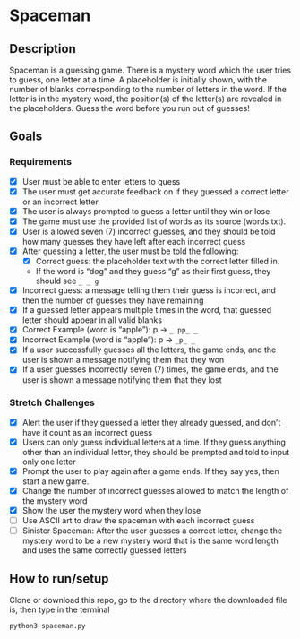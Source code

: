 # Spaceman
## Description
Spaceman is a guessing game. There is a mystery word which the user tries to guess, one letter at a time. A placeholder is initially shown, with the number of blanks corresponding to the number of letters
in the word. If the letter is in the mystery word, the position(s) of the letter(s) are revealed in the placeholders. 
Guess the word before you run out of guesses!
​
## Goals
### Requirements
- [x] User must be able to enter letters to guess
- [x] The user must get accurate feedback on if they guessed a correct letter or an incorrect letter
- [x] The user is always prompted to guess a letter until they win or lose
- [x] The game must use the provided list of words as its source (words.txt).
- [x] User is allowed seven (7) incorrect guesses, and they should be told how many guesses they have left after each incorrect guess
- [x] After guessing a letter, the user must be told the following:
    - [x] Correct guess: the placeholder text with the correct letter filled in.
    - If the word is “dog” and they guess “g” as their first guess, they should see `_ _ g`
- [x] Incorrect guess: a message telling them their guess is incorrect, and then the number of guesses they have remaining
- [x] If a guessed letter appears multiple times in the word, that guessed letter should appear in all valid blanks
- [x] Correct Example (word is “apple”): p → `_ pp_ _`
- [x] Incorrect Example (word is “apple”): p → `_p_ _`
- [x] If a user successfully guesses all the letters, the game ends, and the user is shown a message notifying them that they won
- [x] If a user guesses incorrectly seven (7) times, the game ends, and the user is shown a message notifying them that they lost
​
### Stretch Challenges
- [x] Alert the user if they guessed a letter they already guessed, and don’t have it count as an incorrect guess
- [x] Users can only guess individual letters at a time. If they guess anything other than an individual letter, they should be prompted and told to input only one letter
- [x] Prompt  the user to play again after a game ends. If they say yes, then start a new game.
- [x] Change the number of incorrect guesses allowed to match the length of the mystery word
- [x] Show the user the mystery word when they lose
- [ ] Use ASCII art to draw the spaceman with each incorrect guess
- [ ] Sinister Spaceman: After the user guesses a correct letter, change the mystery word to be a new mystery word that is the same word length and uses the same correctly guessed letters
​
## How to run/setup
Clone or download this repo, go to the directory where the downloaded file is, then type in the terminal
```
python3 spaceman.py
```

